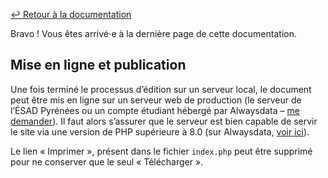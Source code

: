 [↩ Retour à la documentation](index.md)

Bravo ! Vous êtes arrivé⋅e à la dernière page de cette documentation.

## Mise en ligne et publication

Une fois terminé le processus d’édition sur un serveur local, le document peut être mis en ligne sur un serveur web de production (le serveur de l’ÉSAD Pyrénées ou un compte étudiant hébergé par Alwaysdata – [me demander](mailto:julien.bidoret@esad-pyrenees.fr)). Il faut alors s’assurer que le serveur est bien capable de servir le site via une version de PHP supérieure à 8.0 (sur Alwaysdata, [voir ici](https://admin.alwaysdata.com/environment/)).

Le lien « Imprimer », présent dans le fichier `index.php` peut être supprimé pour ne conserver que le seul « Télécharger ».
